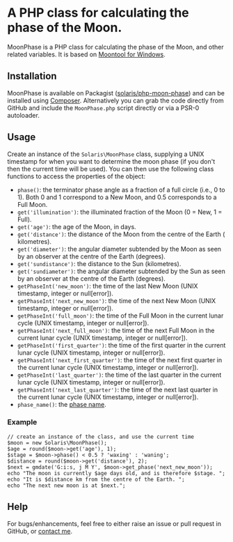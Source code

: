 # A PHP class for calculating the phase of the Moon.

MoonPhase is a PHP class for calculating the phase of the Moon, and other related variables. It is based on [Moontool for Windows](http://www.fourmilab.ch/moontoolw/).

## Installation

MoonPhase is available on Packagist ([solaris/php-moon-phase](http://packagist.org/packages/solaris/php-moon-phase))
and can be installed using [Composer](http://getcomposer.org/). Alternatively you can grab the code directly from GitHub and include the `MoonPhase.php` script directly or via a PSR-0 autoloader.

## Usage

Create an instance of the `Solaris\MoonPhase` class, supplying a UNIX timestamp for when you want to determine the moon phase (if you don't then the current time will be used). You can then use the following class functions to access the properties of the object:

- `phase()`: the terminator phase angle as a fraction of a full circle (i.e., 0
  to 1). Both 0 and 1 correspond to a New Moon, and 0.5 corresponds to a Full
  Moon.
- `get('illumination')`: the illuminated fraction of the Moon (0 = New, 1 =
  Full).
- `get('age')`: the age of the Moon, in days.
- `get('distance')`: the distance of the Moon from the centre of the Earth (
  kilometres).
- `get('diameter')`: the angular diameter subtended by the Moon as seen by an
  observer at the centre of the Earth (degrees).
- `get('sundistance')`: the distance to the Sun (kilometres).
- `get('sundiameter')`: the angular diameter subtended by the Sun as seen by an
  observer at the centre of the Earth (degrees).
- `getPhaseInt('new_moon')`: the time of the last New Moon (UNIX timestamp,
  integer or null[error]).
- `getPhaseInt('next_new_moon')`: the time of the next New Moon (UNIX timestamp,
  integer or null[error]).
- `getPhaseInt('full_moon')`: the time of the Full Moon in the current lunar
  cycle (UNIX timestamp, integer or null[error]).
- `getPhaseInt('next_full_moon')`: the time of the next Full Moon in the current
  lunar cycle (UNIX timestamp, integer or null[error]).
- `getPhaseInt('first_quarter')`: the time of the first quarter in the current
  lunar cycle (UNIX timestamp, integer or null[error]).
- `getPhaseInt('next_first_quarter')`: the time of the next first quarter in the
  current lunar cycle (UNIX timestamp, integer or null[error]).
- `getPhaseInt('last_quarter')`: the time of the last quarter in the current
  lunar cycle (UNIX timestamp, integer or null[error]).
- `getPhaseInt('next_last_quarter')`: the time of the next last quarter in the
  current lunar cycle (UNIX timestamp, integer or null[error]).
- `phase_name()`:
  the [phase name](http://aa.usno.navy.mil/faq/docs/moon_phases.php).

### Example

	// create an instance of the class, and use the current time
	$moon = new Solaris\MoonPhase();
	$age = round($moon->get('age'), 1);
	$stage = $moon->phase() < 0.5 ? 'waxing' : 'waning';
	$distance = round($moon->get('distance'), 2);
	$next = gmdate('G:i:s, j M Y', $moon->get_phase('next_new_moon'));
	echo "The moon is currently $age days old, and is therefore $stage. ";
	echo "It is $distance km from the centre of the Earth. ";
	echo "The next new moon is at $next.";

## Help

For bugs/enhancements, feel free to either raise an issue or pull request in GitHub, or [contact me](http://rayofsolaris.net/contact/).
